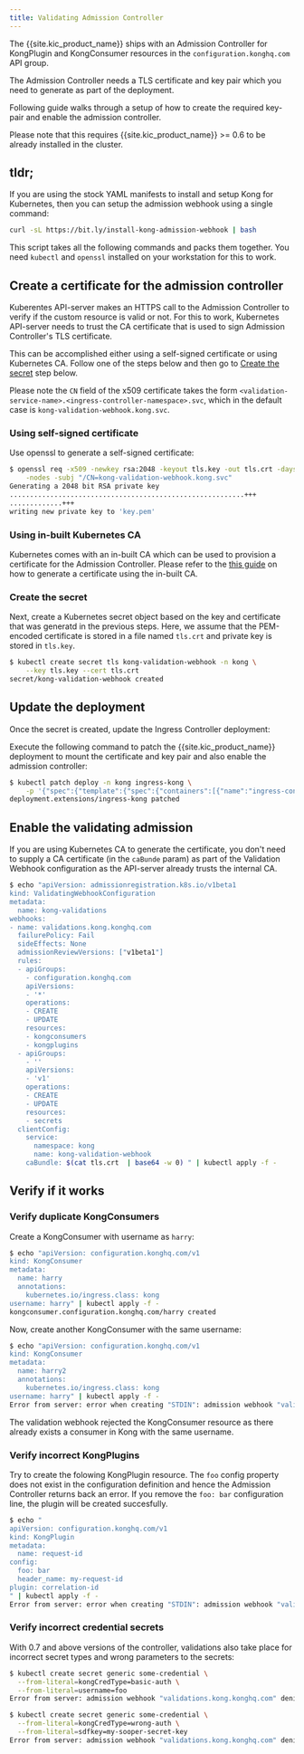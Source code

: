 ```yaml
---
title: Validating Admission Controller
---
```


The {{site.kic_product_name}} ships with an Admission Controller for KongPlugin
and KongConsumer resources in the `configuration.konghq.com` API group.

The Admission Controller needs a TLS certificate and key pair which
you need to generate as part of the deployment.

Following guide walks through a setup of how to create the required key-pair
and enable the admission controller.

Please note that this requires {{site.kic_product_name}} >= 0.6 to be
already installed in the cluster.

## tldr;

If you are using the stock YAML manifests to install and setup Kong for
Kubernetes, then you can setup the admission webhook using a single command:

```bash
curl -sL https://bit.ly/install-kong-admission-webhook | bash
```

This script takes all the following commands and packs them together.
You need `kubectl` and `openssl` installed on your workstation for this to
work.

## Create a certificate for the admission controller

Kuberentes API-server makes an HTTPS call to the Admission Controller to verify
if the custom resource is valid or not. For this to work, Kubernetes API-server
needs to trust the CA certificate that is used to sign Admission Controller's
TLS certificate.

This can be accomplished either using a self-signed certificate or using
Kubernetes CA. Follow one of the steps below and then go to
[Create the secret](#create-the-secret) step below.

Please note the `CN` field of the x509 certificate takes the form
`<validation-service-name>.<ingress-controller-namespace>.svc`, which
in the default case is `kong-validation-webhook.kong.svc`.

### Using self-signed certificate

Use openssl to generate a self-signed certificate:

```bash
$ openssl req -x509 -newkey rsa:2048 -keyout tls.key -out tls.crt -days 365  \
    -nodes -subj "/CN=kong-validation-webhook.kong.svc"
Generating a 2048 bit RSA private key
..........................................................+++
.............+++
writing new private key to 'key.pem'
```

### Using in-built Kubernetes CA

Kubernetes comes with an in-built CA which can be used to provision
a certificate for the Admission Controller.
Please refer to the
[this guide](https://kubernetes.io/docs/tasks/tls/managing-tls-in-a-cluster/)
on how to generate a certificate using the in-built CA.

### Create the secret

Next, create a Kubernetes secret object based on the key and certificate that
was generatd in the previous steps.
Here, we assume that the PEM-encoded certificate is stored in a file named
`tls.crt` and private key is stored in `tls.key`.

```bash
$ kubectl create secret tls kong-validation-webhook -n kong \
    --key tls.key --cert tls.crt
secret/kong-validation-webhook created
```

## Update the deployment

Once the secret is created, update the Ingress Controller deployment:

Execute the following command to patch the {{site.kic_product_name}} deployment
to mount the certificate and key pair and also enable the admission controller:

```bash
$ kubectl patch deploy -n kong ingress-kong \
    -p '{"spec":{"template":{"spec":{"containers":[{"name":"ingress-controller","env":[{"name":"CONTROLLER_ADMISSION_WEBHOOK_LISTEN","value":":8080"}],"volumeMounts":[{"name":"validation-webhook","mountPath":"/admission-webhook"}]}],"volumes":[{"secret":{"secretName":"kong-validation-webhook"},"name":"validation-webhook"}]}}}}'
deployment.extensions/ingress-kong patched
```

## Enable the validating admission

If you are using Kubernetes CA to generate the certificate, you don't need
to supply a CA certificate (in the `caBunde` param)
as part of the Validation Webhook configuration
as the API-server already trusts the internal CA.

```bash
$ echo "apiVersion: admissionregistration.k8s.io/v1beta1
kind: ValidatingWebhookConfiguration
metadata:
  name: kong-validations
webhooks:
- name: validations.kong.konghq.com
  failurePolicy: Fail
  sideEffects: None
  admissionReviewVersions: ["v1beta1"]
  rules:
  - apiGroups:
    - configuration.konghq.com
    apiVersions:
    - '*'
    operations:
    - CREATE
    - UPDATE
    resources:
    - kongconsumers
    - kongplugins
  - apiGroups:
    - ''
    apiVersions:
    - 'v1'
    operations:
    - CREATE
    - UPDATE
    resources:
    - secrets
  clientConfig:
    service:
      namespace: kong
      name: kong-validation-webhook
    caBundle: $(cat tls.crt  | base64 -w 0) " | kubectl apply -f -
```

## Verify if it works

### Verify duplicate KongConsumers

Create a KongConsumer with username as `harry`:

```bash
$ echo "apiVersion: configuration.konghq.com/v1
kind: KongConsumer
metadata:
  name: harry
  annotations:
    kubernetes.io/ingress.class: kong
username: harry" | kubectl apply -f -
kongconsumer.configuration.konghq.com/harry created
```

Now, create another KongConsumer with the same username:

```bash
$ echo "apiVersion: configuration.konghq.com/v1
kind: KongConsumer
metadata:
  name: harry2
  annotations:
    kubernetes.io/ingress.class: kong
username: harry" | kubectl apply -f -
Error from server: error when creating "STDIN": admission webhook "validations.kong.konghq.com" denied the request: consumer already exists
```

The validation webhook rejected the KongConsumer resource as there already
exists a consumer in Kong with the same username.

### Verify incorrect KongPlugins

Try to create the folowing KongPlugin resource.
The `foo` config property does not exist in the configuration definition and
hence the Admission Controller returns back an error.
If you remove the `foo: bar` configuration line, the plugin will be
created succesfully.

```bash
$ echo "
apiVersion: configuration.konghq.com/v1
kind: KongPlugin
metadata:
  name: request-id
config:
  foo: bar
  header_name: my-request-id
plugin: correlation-id
" | kubectl apply -f -
Error from server: error when creating "STDIN": admission webhook "validations.kong.konghq.com" denied the request: 400 Bad Request {"fields":{"config":{"foo":"unknown field"}},"name":"schema violation","code":2,"message":"schema violation (config.foo: unknown field)"}
```

### Verify incorrect credential secrets

With 0.7 and above versions of the controller, validations also take place
for incorrect secret types and wrong parameters to the secrets:

```bash
$ kubectl create secret generic some-credential \
  --from-literal=kongCredType=basic-auth \
  --from-literal=username=foo
Error from server: admission webhook "validations.kong.konghq.com" denied the request: missing required field(s): password
```

```bash
$ kubectl create secret generic some-credential \
  --from-literal=kongCredType=wrong-auth \
  --from-literal=sdfkey=my-sooper-secret-key
Error from server: admission webhook "validations.kong.konghq.com" denied the request: invalid credential type: wrong-auth
```
